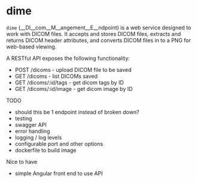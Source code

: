 # dime

`dime` (__DI__com__M__angement__E__ndpoint) is a web service designed to work with DICOM files. It accepts and stores DICOM files, extracts and returns DICOM header attributes, and converts DICOM files in to a PNG for web-based viewing.

A RESTful API exposes the following functionality:
- POST /dicoms - upload DICOM file to be saved
- GET /dicoms - list DICOMs saved
- GET /dicoms/:id/tags - get dicom tags by ID
- GET /dicoms/:id/image - get dicom image by ID

TODO
- should this be 1 endpoint instead of broken down?
- testing
- swagger API
- error handling
- logging / log levels
- configurable port and other options
- dockerfile to build image

Nice to have
- simple Angular front end to use API
